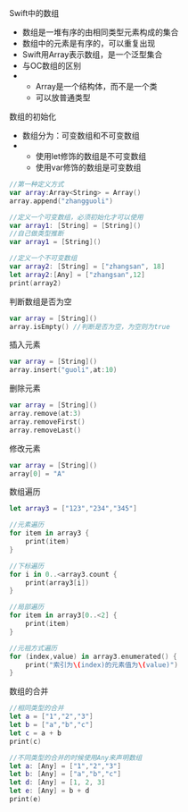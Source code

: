 Swift中的数组

* 数组是一堆有序的由相同类型元素构成的集合
* 数组中的元素是有序的，可以重复出现
* Swift用Array表示数组，是一个泛型集合
* 与OC数组的区别
* * Array是一个结构体，而不是一个类
  * 可以放普通类型

数组的初始化

* 数组分为：可变数组和不可变数组
* * 使用let修饰的数组是不可变数组
  * 使用var修饰的数组是可变数组

```swift
//第一种定义方式
var array:Array<String> = Array()
array.append("zhangguoli")

//定义一个可变数组，必须初始化才可以使用
var array1: [String] = [String]()
//自己做类型推断
var array1 = [String]()

//定义一个不可变数组
var array2: [String] = ["zhangsan", 18]
let array2:[Any] = ["zhangsan",12]
print(array2)
```

判断数组是否为空

```swift
var array = [String]()
array.isEmpty() //判断是否为空，为空则为true
```

插入元素

```swift
var array = [String]()
array.insert("guoli",at:10)
```

删除元素

```swift
var array = [String]()
array.remove(at:3)
array.removeFirst()
array.removeLast()
```

修改元素

```swift
var array = [String]()
array[0] = "A"
```

数组遍历

```swift
let array3 = ["123","234","345"]

//元素遍历
for item in array3 {
    print(item)
}

//下标遍历
for i in 0..<array3.count {
    print(array3[i])
}

//局部遍历
for item in array3[0..<2] {
    print(item)
}

//元祖方式遍历
for (index,value) in array3.enumerated() {
    print("索引为\(index)的元素值为\(value)")
}
```

数组的合并

```swift
//相同类型的合并
let a = ["1","2","3"]
let b = ["a","b","c"]
let c = a + b
print(c)

//不同类型的合并的时候使用Any来声明数组
let a: [Any] = ["1","2","3"]
let b: [Any] = ["a","b","c"]
let d: [Any] = [1, 2, 3]
let e: [Any] = b + d
print(e)
```



